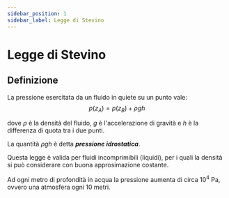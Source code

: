 ```yaml
---
sidebar_position: 1
sidebar_label: Legge di Stevino
---
```


# Legge di Stevino

## Definizione
La pressione esercitata da un fluido in quiete su un punto vale:
$$
p(z_A)=p(z_B)+\rho g h
$$

dove $\rho$ è la densità del fluido, $g$ è l'accelerazione di gravità e $h$ è la differenza di quota tra i due punti.

La quantità $\rho g h$ è detta ***pressione idrostatica***.

Questa legge è valida per fluidi incomprimibili (liquidi), per i quali la densità si può considerare con buona approsimazione costante.

Ad ogni metro di profondità in acqua la pressione aumenta di circa $10^4$ Pa, ovvero una atmosfera ogni 10 metri.